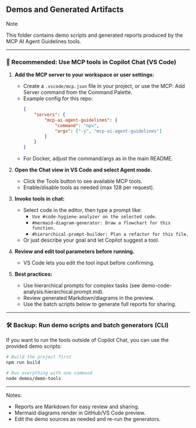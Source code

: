 ## Demos and Generated Artifacts

> [!NOTE]
> This folder contains demo scripts and generated reports produced by the MCP AI Agent Guidelines tools.

---

### 🚀 Recommended: Use MCP tools in Copilot Chat (VS Code)

1. **Add the MCP server to your workspace or user settings:**
	 - Create a `.vscode/mcp.json` file in your project, or use the MCP: Add Server command from the Command Palette.
	 - Example config for this repo:
		 ```json
		 {
			 "servers": {
				 "mcp-ai-agent-guidelines": {
					 "command": "npx",
					 "args": ["-y", "mcp-ai-agent-guidelines"]
				 }
			 }
		 }
		 ```
	 - For Docker, adjust the command/args as in the main README.

2. **Open the Chat view in VS Code and select Agent mode.**
	 - Click the Tools button to see available MCP tools.
	 - Enable/disable tools as needed (max 128 per request).

3. **Invoke tools in chat:**
	 - Select code in the editor, then type a prompt like:
		 - `Use #code-hygiene-analyzer on the selected code.`
		 - `#mermaid-diagram-generator: Draw a flowchart for this function.`
		 - `#hierarchical-prompt-builder: Plan a refactor for this file.`
	 - Or just describe your goal and let Copilot suggest a tool.

4. **Review and edit tool parameters before running.**
	 - VS Code lets you edit the tool input before confirming.

5. **Best practices:**
	 - Use hierarchical prompts for complex tasks (see demo-code-analysis.hierarchical.prompt.md).
	 - Review generated Markdown/diagrams in the preview.
	 - Use the batch scripts below to generate full reports for sharing.

---

### 🛠️ Backup: Run demo scripts and batch generators (CLI)

If you want to run the tools outside of Copilot Chat, you can use the provided demo scripts:

```bash
# Build the project first
npm run build

# Run everything with one command
node demos/demo-tools
```

---

Notes:
- Reports are Markdown for easy review and sharing.
- Mermaid diagrams render in GitHub/VS Code preview.
- Edit the demo sources as needed and re-run the generators.
